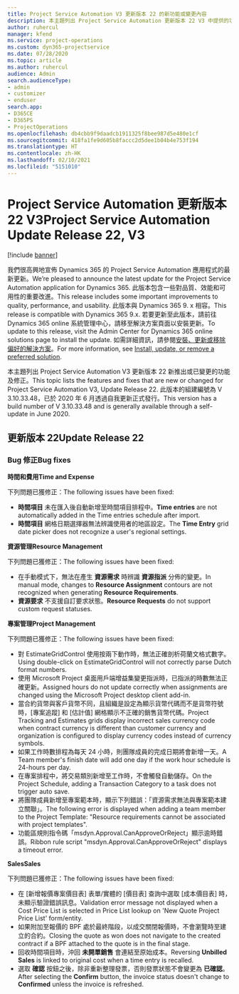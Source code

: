```yaml
---
title: Project Service Automation V3 更新版本 22 的新功能或變更內容
description: 本主題列出 Project Service Automation 更新版本 22 V3 中提供的功能和修正。
author: ruhercul
manager: kfend
ms.service: project-operations
ms.custom: dyn365-projectservice
ms.date: 07/28/2020
ms.topic: article
ms.author: ruhercul
audience: Admin
search.audienceType:
- admin
- customizer
- enduser
search.app:
- D365CE
- D365PS
- ProjectOperations
ms.openlocfilehash: db4cbb9f9daadcb1911325f8bee987d5e480e1cf
ms.sourcegitcommit: 418fa1fe9d605b8faccc2d5dee1b04b4e753f194
ms.translationtype: HT
ms.contentlocale: zh-HK
ms.lasthandoff: 02/10/2021
ms.locfileid: "5151010"
---
```

# <a name="project-service-automation-update-release-22-v3"></a><span data-ttu-id="b0f53-103">Project Service Automation 更新版本 22 V3</span><span class="sxs-lookup"><span data-stu-id="b0f53-103">Project Service Automation Update Release 22, V3</span></span>

[!include [banner](../includes/psa-now-project-operations.md)]

<span data-ttu-id="b0f53-104">我們很高興地宣佈 Dynamics 365 的 Project Service Automation 應用程式的最新更新。</span><span class="sxs-lookup"><span data-stu-id="b0f53-104">We’re pleased to announce the latest update for the Project Service Automation application for Dynamics 365.</span></span> <span data-ttu-id="b0f53-105">此版本包含一些對品質、效能和可用性的重要改進。</span><span class="sxs-lookup"><span data-stu-id="b0f53-105">This release includes some important improvements to quality, performance, and usability.</span></span> <span data-ttu-id="b0f53-106">此版本與 Dynamics 365 9. x 相容。</span><span class="sxs-lookup"><span data-stu-id="b0f53-106">This release is compatible with Dynamics 365 9.x.</span></span> <span data-ttu-id="b0f53-107">若要更新至此版本，請前往 Dynamics 365 online 系統管理中心，請移至解決方案頁面以安裝更新。</span><span class="sxs-lookup"><span data-stu-id="b0f53-107">To update to this release, visit the Admin Center for Dynamics 365 online solutions page to install the update.</span></span> <span data-ttu-id="b0f53-108">如需詳細資訊，請參閱[安裝、更新或移除偏好的解決方案](https://docs.microsoft.com/power-platform/admin/install-remove-preferred-solution)。</span><span class="sxs-lookup"><span data-stu-id="b0f53-108">For more information, see [Install, update, or remove a preferred solution](https://docs.microsoft.com/power-platform/admin/install-remove-preferred-solution).</span></span>

<span data-ttu-id="b0f53-109">本主題列出 Project Service Automation V3 更新版本 22 新推出或已變更的功能及修正。</span><span class="sxs-lookup"><span data-stu-id="b0f53-109">This topic lists the features and fixes that are new or changed for Project Service Automation V3, Update Release 22.</span></span> <span data-ttu-id="b0f53-110">此版本的組建編號為 V 3.10.33.48，已於 2020 年 6 月透過自我更新正式發行。</span><span class="sxs-lookup"><span data-stu-id="b0f53-110">This version has a build number of V 3.10.33.48 and is generally available through a self-update in June 2020.</span></span>

## <a name="update-release-22"></a><span data-ttu-id="b0f53-111">更新版本 22</span><span class="sxs-lookup"><span data-stu-id="b0f53-111">Update Release 22</span></span>

### <a name="bug-fixes"></a><span data-ttu-id="b0f53-112">Bug 修正</span><span class="sxs-lookup"><span data-stu-id="b0f53-112">Bug fixes</span></span>



<span data-ttu-id="b0f53-113">**時間和費用**</span><span class="sxs-lookup"><span data-stu-id="b0f53-113">**Time and Expense**</span></span>

<span data-ttu-id="b0f53-114">下列問題已獲修正：</span><span class="sxs-lookup"><span data-stu-id="b0f53-114">The following issues have been fixed:</span></span>

- <span data-ttu-id="b0f53-115">**時間項目** 未在匯入後自動新增至時間項目排程中。</span><span class="sxs-lookup"><span data-stu-id="b0f53-115">**Time entries** are not automatically added in the Time entries schedule after import.</span></span>
- <span data-ttu-id="b0f53-116">**時間項目** 網格日期選擇器無法辨識使用者的地區設定。</span><span class="sxs-lookup"><span data-stu-id="b0f53-116">The **Time Entry** grid date picker does not recognize a user's regional settings.</span></span>

<span data-ttu-id="b0f53-117">**資源管理**</span><span class="sxs-lookup"><span data-stu-id="b0f53-117">**Resource Management**</span></span>

<span data-ttu-id="b0f53-118">下列問題已獲修正：</span><span class="sxs-lookup"><span data-stu-id="b0f53-118">The following issues have been fixed:</span></span>

- <span data-ttu-id="b0f53-119">在手動模式下，無法在產生 **資源需求** 時辨識 **資源指派** 分佈的變更。</span><span class="sxs-lookup"><span data-stu-id="b0f53-119">In manual mode, changes to **Resource Assignment** contours are not recognized when generating **Resource Requirements**.</span></span>
- <span data-ttu-id="b0f53-120">**資源要求** 不支援自訂要求狀態。</span><span class="sxs-lookup"><span data-stu-id="b0f53-120">**Resource Requests** do not support custom request statuses.</span></span>

<span data-ttu-id="b0f53-121">**專案管理**</span><span class="sxs-lookup"><span data-stu-id="b0f53-121">**Project Management**</span></span>

<span data-ttu-id="b0f53-122">下列問題已獲修正：</span><span class="sxs-lookup"><span data-stu-id="b0f53-122">The following issues have been fixed:</span></span>

- <span data-ttu-id="b0f53-123">對 EstimateGridControl 使用按兩下動作時，無法正確剖析荷蘭文格式數字。</span><span class="sxs-lookup"><span data-stu-id="b0f53-123">Using double-click on EstimateGridControl will not correctly parse Dutch format numbers.</span></span>
- <span data-ttu-id="b0f53-124">使用 Microsoft Project 桌面用戶端增益集變更指派時，已指派的時數無法正確更新。</span><span class="sxs-lookup"><span data-stu-id="b0f53-124">Assigned hours do not update correctly when assignments are changed using the Microsoft Project desktop client add-in.</span></span>
- <span data-ttu-id="b0f53-125">當合約貨幣與客戶貨幣不同，且組織是設定為顯示貨幣代碼而不是貨幣符號時，[專案追蹤] 和 [估計值] 網格顯示不正確的銷售貨幣代碼。</span><span class="sxs-lookup"><span data-stu-id="b0f53-125">Project Tracking and Estimates grids display incorrect sales currency code when contract currency is different than customer currency and organization is configured to display currency codes instead of currency symbols.</span></span>
- <span data-ttu-id="b0f53-126">如果工作時數排程為每天 24 小時，則團隊成員的完成日期將會新增一天。</span><span class="sxs-lookup"><span data-stu-id="b0f53-126">A Team member's finish date will add one day if the work hour schedule is 24-hours per day.</span></span>
- <span data-ttu-id="b0f53-127">在專案排程中，將交易類別新增至工作時，不會觸發自動儲存。</span><span class="sxs-lookup"><span data-stu-id="b0f53-127">On the Project Schedule, adding a Transaction Category to a task does not trigger auto save.</span></span>
- <span data-ttu-id="b0f53-128">將團隊成員新增至專案範本時，顯示下列錯誤：「資源需求無法與專案範本建立關聯」。</span><span class="sxs-lookup"><span data-stu-id="b0f53-128">The following error is displayed when adding a team member to the Project Template: "Resource requirements cannot be associated with project templates".</span></span> 
- <span data-ttu-id="b0f53-129">功能區規則指令碼「msdyn.Approval.CanApproveOrReject」顯示逾時錯誤。</span><span class="sxs-lookup"><span data-stu-id="b0f53-129">Ribbon rule script "msdyn.Approval.CanApproveOrReject" displays a timeout error.</span></span>

<span data-ttu-id="b0f53-130">**Sales**</span><span class="sxs-lookup"><span data-stu-id="b0f53-130">**Sales**</span></span>

<span data-ttu-id="b0f53-131">下列問題已獲修正：</span><span class="sxs-lookup"><span data-stu-id="b0f53-131">The following issues have been fixed:</span></span>

- <span data-ttu-id="b0f53-132">在 [新增報價專案價目表] 表單/實體的 [價目表] 查詢中選取 [成本價目表] 時，未顯示驗證錯誤訊息。</span><span class="sxs-lookup"><span data-stu-id="b0f53-132">Validation error message not displayed when a Cost Price List is selected in Price List lookup on 'New Quote Project Price List' form/entity.</span></span>
- <span data-ttu-id="b0f53-133">如果附加至報價的 BPF 處於最終階段，以成交關閉報價時，不會瀏覽時至建立的合約。</span><span class="sxs-lookup"><span data-stu-id="b0f53-133">Closing the quote as won does not navigate to the created contract if a BPF attached to the quote is in the final stage.</span></span>
- <span data-ttu-id="b0f53-134">回收時間項目時，沖回 **未開單銷售** 會連結至原始成本。</span><span class="sxs-lookup"><span data-stu-id="b0f53-134">Reversing **Unbilled Sales** is linked to original cost when a time entry is recalled.</span></span>
- <span data-ttu-id="b0f53-135">選取 **確認** 按鈕之後，除非重新整理發票，否則發票狀態不會變更為 **已確認**。</span><span class="sxs-lookup"><span data-stu-id="b0f53-135">After selecting the **Confirm** button, the invoice status doesn't change to **Confirmed** unless the invoice is refreshed.</span></span>
